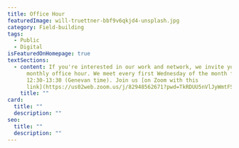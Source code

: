 ```yaml
---
title: Office Hour
featuredImage: will-truettner-bbf9v6qkjd4-unsplash.jpg
category: Field-building
tags:
  - Public
  - Digital
isFeaturedOnHomepage: true
textSections:
  - content: If you're interested in our work and network, we invite you to join our
      monthly office hour. We meet every first Wednesday of the month from
      12:30-13:30 (Genevan time). Join us [on Zoom with this
      link](https://us02web.zoom.us/j/82948562671?pwd=TkRDUU5nVlJyWmtFSXZTNi96OUl0dz09).
    title: ""
card:
  title: ""
  description: ""
seo:
  title: ""
  description: ""
---
```

